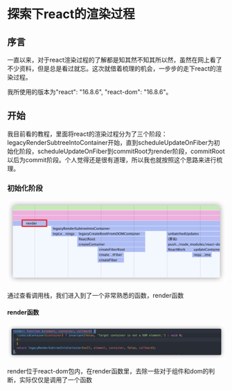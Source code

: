 # 探索下react的渲染过程

## 序言

一直以来，对于react渲染过程的了解都是知其然不知其所以然，虽然在网上看了不少资料，但是总是看过就忘。这次就借着梳理的机会，一步步的走下react的渲染过程。

我所使用的版本为"react": "16.8.6", "react-dom": "16.8.6"。

## 开始

我目前看的教程，里面将react的渲染过程分为了三个阶段：legacyRenderSubtreeIntoContainer开始，直到scheduleUpdateOnFiber为初始化阶段，scheduleUpdateOnFiber到commitRoot为render阶段，commitRoot以后为commit阶段。个人觉得还是很有道理，所以我也就按照这个思路来进行梳理。

### 初始化阶段

![image-20210315163938998](assets/image-20210315163938998.png)

通过查看调用栈，我们进入到了一个非常熟悉的函数，render函数

#### render函数

![image-20210305162547907](./assets/image-20210305162547907.png)

render位于react-dom包内，在render函数里，去除一些对于组件和dom的判断，实际仅仅是调用了一个函数

